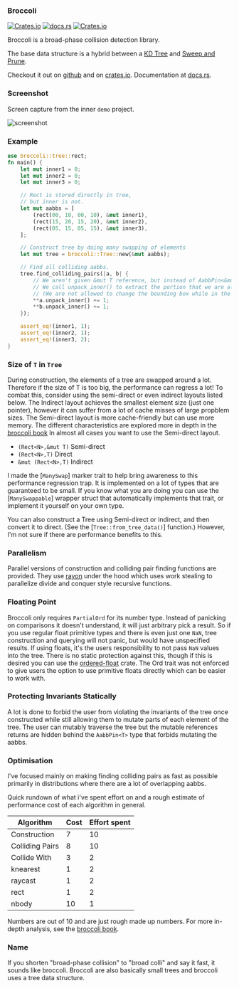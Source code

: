 ### Broccoli

[![Crates.io](https://img.shields.io/crates/v/broccoli)](https://crates.io/crates/broccoli)
[![docs.rs](https://docs.rs/broccoli/badge.svg)](https://docs.rs/broccoli)
[![Crates.io](https://img.shields.io/crates/d/broccoli)](https://crates.io/crates/broccoli)

Broccoli is a broad-phase collision detection library. 

The base data structure is a hybrid between a [KD Tree](https://en.wikipedia.org/wiki/K-d_tree) and [Sweep and Prune](https://en.wikipedia.org/wiki/Sweep_and_prune).

Checkout it out on [github](https://github.com/tiby312/broccoli-proj) and on [crates.io](https://crates.io/crates/broccoli). Documentation at [docs.rs](https://docs.rs/broccoli). 
### Screenshot

Screen capture from the inner `demo` project.

<img src="./assets/screenshot.gif" alt="screenshot">


### Example

```rust
use broccoli::tree::rect;
fn main() {
    let mut inner1 = 0;
    let mut inner2 = 0;
    let mut inner3 = 0;

    // Rect is stored directly in tree,
    // but inner is not.
    let mut aabbs = [
        (rect(00, 10, 00, 10), &mut inner1),
        (rect(15, 20, 15, 20), &mut inner2),
        (rect(05, 15, 05, 15), &mut inner3),
    ];

    // Construct tree by doing many swapping of elements
    let mut tree = broccoli::Tree::new(&mut aabbs);

    // Find all colliding aabbs.
    tree.find_colliding_pairs(|a, b| {
        // We aren't given &mut T reference, but instead of AabbPin<&mut T>.
        // We call unpack_inner() to extract the portion that we are allowed to mutate.
        // (We are not allowed to change the bounding box while in the tree)
        **a.unpack_inner() += 1;
        **b.unpack_inner() += 1;
    });

    assert_eq!(inner1, 1);
    assert_eq!(inner2, 1);
    assert_eq!(inner3, 2);
}
```


 ### Size of `T` in `Tree`

 During construction, the elements of a tree are swapped around a lot. Therefore if the size
 of T is too big, the performance can regress a lot! To combat this, consider using the semi-direct
 or even indirect layouts listed below. The Indirect layout achieves the smallest element size (just one pointer),
 however it can suffer from a lot of cache misses of large propblem sizes. The Semi-direct layout
 is more cache-friendly but can use more memory.
 The different characteristics are explored more in depth in the [broccoli book](https://tiby312.github.io/broccoli_report)
 In almost all cases you want to use the Semi-direct layout.

 - `(Rect<N>,&mut T)` Semi-direct
 - `(Rect<N>,T)` Direct
 - `&mut (Rect<N>,T)` Indirect

 I made the [`ManySwap`] marker trait to help bring awareness to this performance regression trap.
 It is implemented on a lot of types that are guaranteed to be small.
 If you know what you are doing you can use the [`ManySwappable`] wrapper struct that automatically
 implements that trait, or implement it yourself on your own type.

 You can also construct a Tree using Semi-direct or indirect, and then convert it to direct. (See
 the [`Tree::from_tree_data()`] function.) However, I'm not sure if there are performance benefits to this.

 ### Parallelism

 Parallel versions of construction and colliding pair finding functions
 are provided. They use [rayon](https://crates.io/crates/rayon) under the hood which uses work stealing to
 parallelize divide and conquer style recursive functions.

 ### Floating Point

 Broccoli only requires `PartialOrd` for its number type. Instead of panicking on comparisons
 it doesn't understand, it will just arbitrary pick a result. So if you use regular float primitive types
 and there is even just one `NaN`, tree construction and querying will not panic,
 but would have unspecified results.
 If using floats, it's the users responsibility to not pass `NaN` values into the tree.
 There is no static protection against this, though if this is desired you can use
 the [ordered-float](https://crates.io/crates/ordered-float) crate. The Ord trait was not
 enforced to give users the option to use primitive floats directly which can be easier to
 work with.

 ### Protecting Invariants Statically

 A lot is done to forbid the user from violating the invariants of the tree once constructed
 while still allowing them to mutate parts of each element of the tree. The user can mutably traverse
 the tree but the mutable references returns are hidden behind the `AabbPin<T>` type that forbids
 mutating the aabbs.


### Optimisation

I've focused mainly on making finding colliding pairs as fast as possible primarily in
distributions where there are a lot of overlapping aabbs.

Quick rundown of what i've spent effort on and a rough estimate of performance
cost of each algorithm in general. 

| Algorithm        | Cost | Effort spent  |
| ---------------- | ---- | ------------- |
| Construction     |   7  |        10     |
| Colliding Pairs  |   8  |        10     |
| Collide With     |   3  |         2     |
| knearest         |   1  |         2     |
| raycast          |   1  |         2     |
| rect             |   1  |         2     |
| nbody            |  10  |         1     |

Numbers are out of 10 and are just rough made up numbers. For more in-depth analysis, see the [broccoli book](https://tiby312.github.io/broccoli_report).


### Name

If you shorten "broad-phase collision" to "broad colli" and say it fast, it sounds like broccoli.
Broccoli are also basically small trees and broccoli uses a tree data structure.